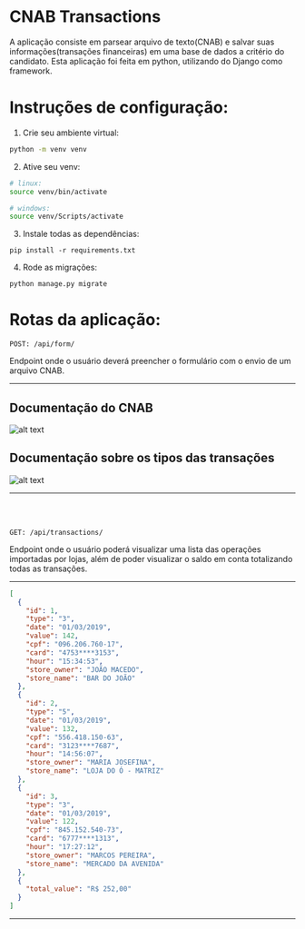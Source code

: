 # CNAB Transactions

A aplicação consiste em parsear arquivo de texto(CNAB) e salvar suas informações(transações financeiras) em uma base de dados a critério do candidato.
Esta aplicação foi feita em python, utilizando do Django como framework.

# Instruções de configuração:

1. Crie seu ambiente virtual:

```bash
python -m venv venv
```

2. Ative seu venv:

```bash
# linux:
source venv/bin/activate

# windows:
source venv/Scripts/activate
```

3. Instale todas as dependências:

```
pip install -r requirements.txt
```

4. Rode as migrações:

```
python manage.py migrate
```

# Rotas da aplicação:

```
POST: /api/form/
```

Endpoint onde o usuário deverá preencher o formulário com o envio de um arquivo CNAB.

<hr></hr>

## Documentação do CNAB

![alt text](https://conteudo-kenzie-fullstack.vercel.app/modulo_6/desafio_backend/img/documentacao_cnab.png)

## Documentação sobre os tipos das transações

![alt text](https://conteudo-kenzie-fullstack.vercel.app/modulo_6/desafio_backend/img/tipo_transacao.png)

<hr></hr>
<br></br>

```
GET: /api/transactions/
```

Endpoint onde o usuário poderá visualizar uma lista das operações importadas por lojas, além de poder visualizar o saldo em conta totalizando todas as transações.

<hr></hr>

```json
[
  {
    "id": 1,
    "type": "3",
    "date": "01/03/2019",
    "value": 142,
    "cpf": "096.206.760-17",
    "card": "4753****3153",
    "hour": "15:34:53",
    "store_owner": "JOÃO MACEDO",
    "store_name": "BAR DO JOÃO"
  },
  {
    "id": 2,
    "type": "5",
    "date": "01/03/2019",
    "value": 132,
    "cpf": "556.418.150-63",
    "card": "3123****7687",
    "hour": "14:56:07",
    "store_owner": "MARIA JOSEFINA",
    "store_name": "LOJA DO Ó - MATRIZ"
  },
  {
    "id": 3,
    "type": "3",
    "date": "01/03/2019",
    "value": 122,
    "cpf": "845.152.540-73",
    "card": "6777****1313",
    "hour": "17:27:12",
    "store_owner": "MARCOS PEREIRA",
    "store_name": "MERCADO DA AVENIDA"
  },
  {
    "total_value": "R$ 252,00"
  }
]
```

<hr></hr>
